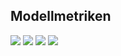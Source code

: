 ## Modellmetriken
![](https://asset.cml.dev/9dc894d4bd63c4343163e60fdd45eec58e2c081f?cml=png)
![](https://asset.cml.dev/b16c02a2cc0ac81eb381a9a6d6ce50e13edca2f4?cml=png)
![](https://asset.cml.dev/2fa46b458ca9ff1d095b8d8235caf79d991dfdc0?cml=png)
![](https://asset.cml.dev/6a4ada4d51f4f4020cd257d14b6587bde5c8c015?cml=png)
